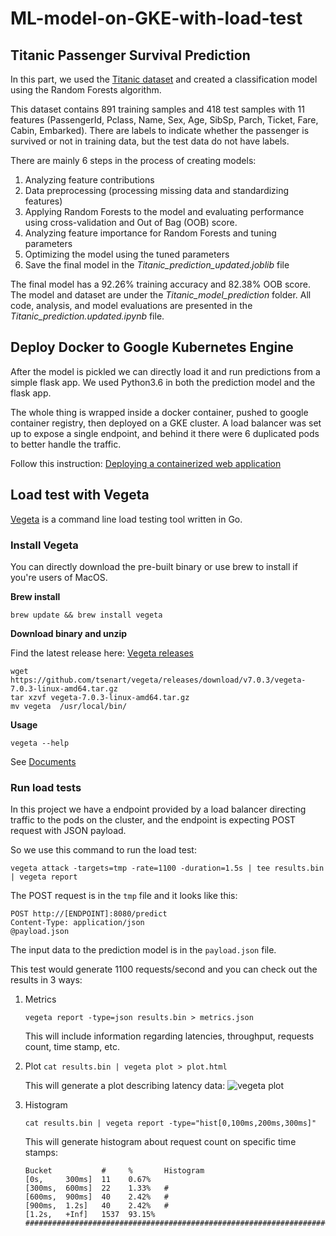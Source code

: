 # ML-model-on-GKE-with-load-test

## Titanic Passenger Survival Prediction

In this part, we used the [Titanic dataset](https://www.kaggle.com/c/titanic/data) and created a classification model using the Random Forests algorithm.

This dataset contains 891 training samples and 418 test samples with 11 features (PassengerId, Pclass, Name, Sex, Age, SibSp, Parch, Ticket, Fare, Cabin, Embarked). There are labels to indicate whether the passenger is survived or not in training data, but the test data do not have labels.

There are mainly 6 steps in the process of creating models:

1. Analyzing feature contributions
2. Data preprocessing (processing missing data and standardizing features)
3. Applying Random Forests to the model and evaluating performance using cross-validation and Out of Bag (OOB) score.
4. Analyzing feature importance for Random Forests and tuning parameters
5. Optimizing the model using the tuned parameters
6. Save the final model in the *Titanic_prediction_updated.joblib* file

The final model has a 92.26% training accuracy and 82.38% OOB score.
The model and dataset are under the *Titanic_model_prediction* folder.
All code, analysis, and model evaluations are presented in the *Titanic_prediction.updated.ipynb* file.

## Deploy Docker to Google Kubernetes Engine

After the model is pickled we can directly load it and run predictions from a simple flask app. We used Python3.6 in both the prediction model and the flask app.

The whole thing is wrapped inside a docker container, pushed to google container registry, then deployed on a GKE cluster. A load balancer was set up to expose a single endpoint, and behind it there were 6 duplicated pods to better handle the traffic.

Follow this instruction: [Deploying a containerized web application](https://cloud.google.com/kubernetes-engine/docs/tutorials/hello-app)


## Load test with Vegeta

[Vegeta](https://github.com/tsenart/vegeta) is a command line load testing tool written in Go. 


### Install Vegeta

You can directly download the pre-built binary or use brew to install if you're users of MacOS.

**Brew install**
```
brew update && brew install vegeta
```

**Download binary and unzip**

Find the latest release here: [Vegeta releases](https://github.com/tsenart/vegeta/releases)
```
wget https://github.com/tsenart/vegeta/releases/download/v7.0.3/vegeta-7.0.3-linux-amd64.tar.gz
tar xzvf vegeta-7.0.3-linux-amd64.tar.gz
mv vegeta  /usr/local/bin/
```

**Usage**

```vegeta --help```

See [Documents](https://github.com/tsenart/vegeta)

### Run load tests

In this project we have a endpoint provided by a load balancer directing traffic to the pods on the cluster, and the endpoint is expecting POST request with JSON payload. 

So we use this command to run the load test:
```
vegeta attack -targets=tmp -rate=1100 -duration=1.5s | tee results.bin | vegeta report
```
The POST request is in the ```tmp``` file and it looks like this:
```
POST http://[ENDPOINT]:8080/predict
Content-Type: application/json
@payload.json
```
The input data to the prediction model is in the ```payload.json``` file.

This test would generate 1100 requests/second and you can check out the results in 3 ways:

1. Metrics

    ```vegeta report -type=json results.bin > metrics.json```
    
    This will include information regarding latencies, throughput, requests count, time stamp, etc.
    
2. Plot
    ```cat results.bin | vegeta plot > plot.html```

    This will generate a plot describing latency data:
    ![vegeta plot](/img/vegeta-plot.png)

3. Histogram 

    ```cat results.bin | vegeta report -type="hist[0,100ms,200ms,300ms]"```
    
    This will generate histogram about request count on specific time stamps:
    ```
    Bucket           #     %       Histogram
    [0s,     300ms]  11    0.67%   
    [300ms,  600ms]  22    1.33%   #
    [600ms,  900ms]  40    2.42%   #
    [900ms,  1.2s]   40    2.42%   #
    [1.2s,   +Inf]   1537  93.15%  #####################################################################
    ```
